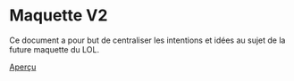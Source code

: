 # Maquette V2

Ce document a pour but de centraliser les intentions et idées au sujet de la future maquette du LOL.

[Aperçu](http://lyonlibreweb.org/lol_beta/)
